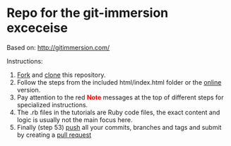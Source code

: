 # Repo for the git-immersion exceceise

Based on: http://gitimmersion.com/

Instructions:

1. [Fork][forking] and [clone][ref-clone] this repository.
1. Follow the steps from the included html/index.html folder or the [online](http://jce-il.github.io/git-immersion/html/) version.
1. Pay attention to the red **<font color="red">Note**</font> messages at the top of different steps for specialized instructions.
1. The .rb files in the tutorials are Ruby code files, the exact content and logic is usually not the main focus here.
1. Finally (step 53) [push][ref-push] all your commits, branches and tags and submit by creating a [pull request][pull-request]

<!-- Links -->
[forking]: https://guides.github.com/activities/forking/
[ref-clone]: http://gitref.org/creating/#clone
[ref-push]: http://gitref.org/remotes/#push
[pull-request]: https://help.github.com/articles/creating-a-pull-request
